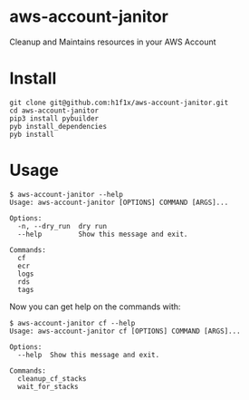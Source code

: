 # aws-account-janitor
Cleanup and Maintains resources in your AWS Account

# Install

```
git clone git@github.com:h1f1x/aws-account-janitor.git
cd aws-account-janitor
pip3 install pybuilder
pyb install_dependencies
pyb install
```

# Usage

```
$ aws-account-janitor --help
Usage: aws-account-janitor [OPTIONS] COMMAND [ARGS]...

Options:
  -n, --dry_run  dry run
  --help         Show this message and exit.

Commands:
  cf
  ecr
  logs
  rds
  tags
```

Now you can get help on the commands with:

```
$ aws-account-janitor cf --help
Usage: aws-account-janitor cf [OPTIONS] COMMAND [ARGS]...

Options:
  --help  Show this message and exit.

Commands:
  cleanup_cf_stacks
  wait_for_stacks
```
